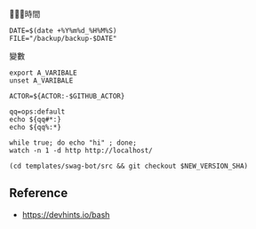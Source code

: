 時間
```
DATE=$(date +%Y%m%d_%H%M%S)
FILE="/backup/backup-$DATE"
```

變數
```
export A_VARIBALE
unset A_VARIBALE

ACTOR=${ACTOR:-$GITHUB_ACTOR}

qq=ops:default
echo ${qq#*:}
echo ${qq%:*}

```

```
while true; do echo "hi" ; done;
watch -n 1 -d http http://localhost/
```

```
(cd templates/swag-bot/src && git checkout $NEW_VERSION_SHA) 
```

## Reference
- https://devhints.io/bash
